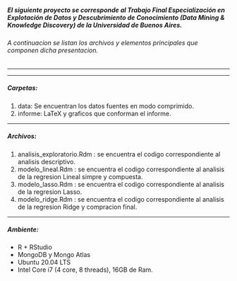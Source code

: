 ##### El siguiente proyecto se corresponde al Trabajo Final Especialización en Explotación de Datos y Descubrimiento de Conocimiento (Data Mining \& Knowledge Discovery) de la Universidad de Buenos Aires.
###### A continuacion se listan los archivos y elementos principales que componen dicha presentacion.

------
------
##### Carpetas:
1) data: Se encuentran los datos fuentes en modo comprimido.
2) informe: LaTeX y graficos que conforman el informe.
------
##### Archivos:
1) analisis_exploratorio.Rdm : se encuentra el codigo correspondiente al analisis descriptivo.
2) modelo_lineal.Rdm : se encuentra el codigo correspondiente al analisis de la regresion Lineal simpre y compuesta.
3) modelo_lasso.Rdm : se encuentra el codigo correspondiente al analisis de la regresion Lasso.
4) modelo_ridge.Rdm : se encuentra el codigo correspondiente al analisis de la regresion Ridge y compracion final.
------
##### Ambiente:
- R + RStudio
- MongoDB y Mongo Atlas
- Ubuntu 20.04 LTS
- Intel Core i7 (4 core, 8 threads), 16GB de Ram.

